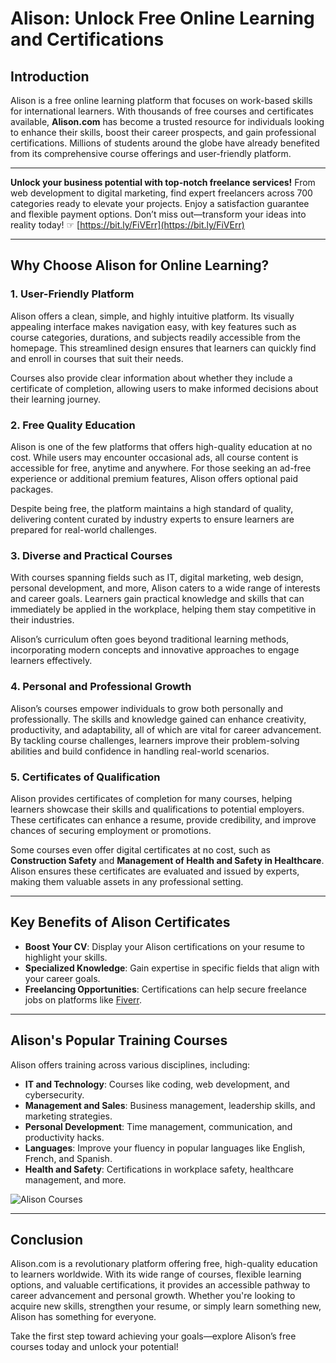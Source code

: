 # Alison: Unlock Free Online Learning and Certifications

## Introduction

Alison is a free online learning platform that focuses on work-based skills for international learners. With thousands of free courses and certificates available, **Alison.com** has become a trusted resource for individuals looking to enhance their skills, boost their career prospects, and gain professional certifications. Millions of students around the globe have already benefited from its comprehensive course offerings and user-friendly platform.

---

**Unlock your business potential with top-notch freelance services!** From web development to digital marketing, find expert freelancers across 700 categories ready to elevate your projects. Enjoy a satisfaction guarantee and flexible payment options. Don’t miss out—transform your ideas into reality today! ☞ [https://bit.ly/FiVErr](https://bit.ly/FiVErr)

---

## Why Choose Alison for Online Learning?

### 1. User-Friendly Platform
Alison offers a clean, simple, and highly intuitive platform. Its visually appealing interface makes navigation easy, with key features such as course categories, durations, and subjects readily accessible from the homepage. This streamlined design ensures that learners can quickly find and enroll in courses that suit their needs.

Courses also provide clear information about whether they include a certificate of completion, allowing users to make informed decisions about their learning journey.

### 2. Free Quality Education
Alison is one of the few platforms that offers high-quality education at no cost. While users may encounter occasional ads, all course content is accessible for free, anytime and anywhere. For those seeking an ad-free experience or additional premium features, Alison offers optional paid packages.

Despite being free, the platform maintains a high standard of quality, delivering content curated by industry experts to ensure learners are prepared for real-world challenges.

### 3. Diverse and Practical Courses
With courses spanning fields such as IT, digital marketing, web design, personal development, and more, Alison caters to a wide range of interests and career goals. Learners gain practical knowledge and skills that can immediately be applied in the workplace, helping them stay competitive in their industries.

Alison’s curriculum often goes beyond traditional learning methods, incorporating modern concepts and innovative approaches to engage learners effectively.

### 4. Personal and Professional Growth
Alison’s courses empower individuals to grow both personally and professionally. The skills and knowledge gained can enhance creativity, productivity, and adaptability, all of which are vital for career advancement. By tackling course challenges, learners improve their problem-solving abilities and build confidence in handling real-world scenarios.

### 5. Certificates of Qualification
Alison provides certificates of completion for many courses, helping learners showcase their skills and qualifications to potential employers. These certificates can enhance a resume, provide credibility, and improve chances of securing employment or promotions.

Some courses even offer digital certificates at no cost, such as **Construction Safety** and **Management of Health and Safety in Healthcare**. Alison ensures these certificates are evaluated and issued by experts, making them valuable assets in any professional setting.

---

## Key Benefits of Alison Certificates

- **Boost Your CV**: Display your Alison certifications on your resume to highlight your skills.
- **Specialized Knowledge**: Gain expertise in specific fields that align with your career goals.
- **Freelancing Opportunities**: Certifications can help secure freelance jobs on platforms like [Fiverr](https://bit.ly/FiVErr).

---

## Alison's Popular Training Courses

Alison offers training across various disciplines, including:
- **IT and Technology**: Courses like coding, web development, and cybersecurity.
- **Management and Sales**: Business management, leadership skills, and marketing strategies.
- **Personal Development**: Time management, communication, and productivity hacks.
- **Languages**: Improve your fluency in popular languages like English, French, and Spanish.
- **Health and Safety**: Certifications in workplace safety, healthcare management, and more.

![Alison Courses](http://samwebdesigner.com/wp-content/uploads/2022/09/Alison-courses.png)

---

## Conclusion

Alison.com is a revolutionary platform offering free, high-quality education to learners worldwide. With its wide range of courses, flexible learning options, and valuable certifications, it provides an accessible pathway to career advancement and personal growth. Whether you're looking to acquire new skills, strengthen your resume, or simply learn something new, Alison has something for everyone.

Take the first step toward achieving your goals—explore Alison’s free courses today and unlock your potential!
